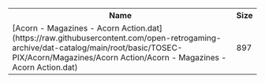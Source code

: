 <table>
<tr><th>Name</th><th>Size</th></tr>
<tr><td>[Acorn - Magazines - Acorn Action.dat](https://raw.githubusercontent.com/open-retrogaming-archive/dat-catalog/main/root/basic/TOSEC-PIX/Acorn/Magazines/Acorn Action/Acorn - Magazines - Acorn Action.dat)</td><td>897</td></tr>
</table>
